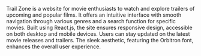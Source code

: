 Trail Zone 
 is a website for movie enthusiasts to watch and explore trailers of upcoming and popular films. It offers an intuitive interface with smooth navigation through various genres and a search function for specific movies. Built using React.js, the site ensures responsive design, accessible on both desktop and mobile devices. Users can stay updated on the latest movie releases and trailers. The sleek aesthetic, featuring the Orbitron font, enhances the overall user experience.
